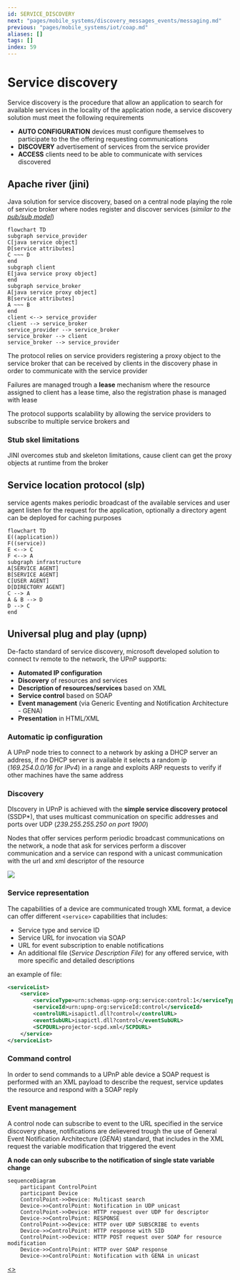 ```yaml
---
id: SERVICE_DISCOVERY
next: "pages/mobile_systems/discovery_messages_events/messaging.md"
previous: "pages/mobile_systems/iot/coap.md"
aliases: []
tags: []
index: 59
---
```


# Service discovery
Service discovery is the procedure that allow an application to search for available services in the locality of the application node, a service discovery solution must meet the following requirements

- **AUTO CONFIGURATION** devices must configure themselves to participate to the the offering requesting communications
- **DISCOVERY** advertisement of services from the service provider
- **ACCESS** clients need to be able to communicate with services discovered

## Apache river (jini)

Java solution for service discovery, based on a central node playing the role of service broker where nodes register and discover services (*similar to the [pub/sub model](pages/mobile_systems/iot/pub_sub_model.md)*)

```mermaid
flowchart TD
subgraph service_provider
C[java service object]
D[service attributes]
C ~~~ D
end
subgraph client
E[java service proxy object]
end
subgraph service_broker
A[java service proxy object]
B[service attributes]
A ~~~ B
end
client <--> service_provider
client --> service_broker
service_provider --> service_broker
service_broker --> client
service_broker --> service_provider
```

The protocol relies on service providers registering a proxy object to the service broker that can be received by clients in the discovery phase in order to communicate with the service provider

Failures are managed trough a **lease** mechanism where the resource assigned to client has a lease time, also the registration phase is managed with lease

The protocol supports scalability by allowing the service providers to subscribe to multiple service brokers and

### Stub skel limitations

JINI overcomes stub and skeleton limitations, cause client can get the proxy objects at runtime from the broker

## Service location protocol (slp)

service agents makes periodic broadcast of the available services and user agent listen for the request for the application, optionally a directory agent can be deployed for caching purposes

```mermaid
flowchart TD
E((application))
F((service))
E <--> C
F <--> A
subgraph infrastructure
A[SERVICE AGENT]
B[SERVICE AGENT]
C[USER AGENT]
D[DIRECTORY AGENT]
C --> A
A & B --> D
D --> C
end
```

## Universal plug and play (upnp)

De-facto standard of service discovery, microsoft developed solution to connect tv remote to the network, the UPnP supports:

- **Automated IP configuration**
- **Discovery** of resources and services
- **Description of resources/services** based on XML
- **Service control** based on SOAP
- **Event management** (via Generic Eventing and Notification Architecture - GENA)
- **Presentation** in HTML/XML

### Automatic ip configuration

A UPnP node tries to connect to a network by asking a DHCP server an address, if no DHCP server is available it selects a random ip (*169.254.0.0/16 for IPv4*) in a range and exploits ARP requests to verify if other machines have the same address

### Discovery

DIscovery in UPnP is achieved with the **simple service discovery protocol** (SSDP*), that uses multicast communication on specific addresses and ports over UDP (*239.255.255.250 on port 1900*)

Nodes that offer services perform periodic broadcast communications on the network, a node that ask for services perform a discover communication and a service can respond with a unicast communication with the url and xml descriptor of the resource

![](assets/mobile_systems/Pasted%20image%2020240616115828.png)

### Service representation

The capabilities of a device are communicated trough XML format, a device can offer different `<service>` capabilities that includes:

- Service type and service ID
- Service URL for invocation via SOAP
- URL for event subscription to enable notifications
- An additional file (*Service Description File*) for any offered service, with more specific and detailed descriptions

an example of file:

```xml
<serviceList>
	<service>
		<serviceType>urn:schemas-upnp-org:service:control:1</serviceType>
		<serviceId>urn:upnp-org:serviceId:control</serviceId>
		<controlURL>isapictl.dll?control</controlURL>
		<eventSubURL>isapictl.dll?control</eventSubURL>
		<SCPDURL>projector-scpd.xml</SCPDURL>
	</service>
</serviceList>
```

### Command control

In order to send commands to a UPnP able device a SOAP request is performed with an XML payload to describe the request, service updates the resource and respond with a SOAP reply

### Event management

A control node can subscribe to event to the URL specified in the service discovery phase, notifications are delievered trough the use of General Event Notification Architecture (*GENA*) standard, that includes in the XML request the variable modification that triggered the event

**A node can only subscribe to the notification of single state variable change**

```mermaid
sequenceDiagram
    participant ControlPoint
    participant Device
    ControlPoint->>Device: Multicast search
    Device->>ControlPoint: Notification in UDP unicast
    ControlPoint->>Device: HTTP request over UDP for descriptor
    Device->>ControlPoint: RESPONSE
    ControlPoint->>Device: HTTP over UDP SUBSCRIBE to events
    Device->>ControlPoint: HTTP response with SID
    ControlPoint->>Device: HTTP POST request over SOAP for resource modification
    Device->>ControlPoint: HTTP over SOAP response
    Device->>ControlPoint: Notification with GENA in unicast
```

[<](pages/mobile_systems/iot/coap.md)[>](pages/mobile_systems/discovery_messages_events/messaging.md)
